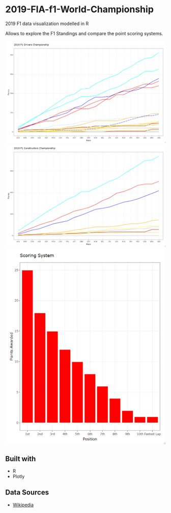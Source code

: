 # 2019-FIA-f1-World-Championship
2019 F1 data visualization modelled in R

Allows to explore the F1 Standings and compare the point scoring systems.


![](https://github.com/simon-kingston/2019-FIA-f1-World-Championship/blob/master/chart_examples/2019_f1_drivers_championship.png) 
![](https://github.com/simon-kingston/2019-FIA-f1-World-Championship/blob/master/chart_examples/2019_f1_constructors_championship.png)
![](https://github.com/simon-kingston/2019-FIA-f1-World-Championship/blob/master/chart_examples/2019_f1_scoring_system.png)

## Built with 
- R 
- Plotly

## Data Sources
- [Wikipedia](https://en.wikipedia.org/wiki/2019_Formula_One_World_Championship#Results_and_standings)